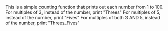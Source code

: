 This is a simple counting function that prints out each number from 1 to 100.
For multiples of 3, instead of the number, print "Threes"
For multiples of 5, instead of the number, print "Fives"
For multiples of both 3 AND 5, instead of the number, print "Threes_Fives"
